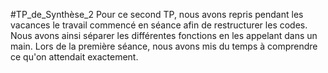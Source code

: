 #TP_de_Synthèse_2
Pour ce second TP, nous avons repris pendant les vacances le travail commencé en séance afin de restructurer les codes.
Nous avons ainsi séparer les différentes fonctions en les appelant dans un main. Lors de la première séance, nous avons
mis du temps à comprendre ce qu'on attendait exactement.
